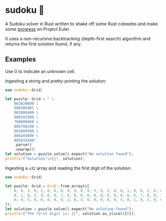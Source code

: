 # sudoku 🔢

A Sudoku solver in Rust written to shake off some Rust cobwebs and make some [progress](https://projecteuler.net/profile/kesyog.png)
on Project Euler.

It uses a non-recursive backtracking (depth-first search) algorithm and returns the first solution
found, if any.

## Examples

Use 0 to indicate an unknown cell.

Ingesting a string and pretty-printing the solution:

```rust
use sudoku::Grid;

let puzzle: Grid = " \
    003020600 \
    900305001 \
    001806400 \
    008102900 \
    700000008 \
    006708200 \
    002609500 \
    800203009 \
    005010300"
    .parse()
    .unwrap();
let solution = puzzle.solve().expect("No solution found");
println!("Solution:\n{}", solution);
```

Ingesting a `u32` array and reading the first digit of the solution:

```rust
use sudoku::Grid;

let puzzle: Grid = Grid::from_array(&[
    0, 0, 3, 0, 2, 0, 6, 0, 0, 9, 0, 0, 3, 0, 5, 0, 0, 1, 0, 0, 1, 8, 0, 6, 4, 0, 0, 0, 0,
    8, 1, 0, 2, 9, 0, 0, 7, 0, 0, 0, 0, 0, 0, 0, 8, 0, 0, 6, 7, 0, 8, 2, 0, 0, 0, 0, 2, 6,
    0, 9, 5, 0, 0, 8, 0, 0, 2, 0, 3, 0, 0, 9, 0, 0, 5, 0, 1, 0, 3, 0, 0,
]);
let solution = puzzle.solve().expect("No solution found");
println!("The first digit is: {}", solution.as_slice()[0]);
```

